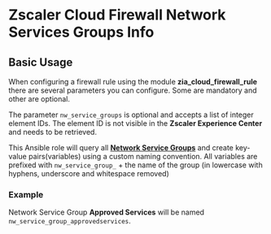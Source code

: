 # Zscaler Cloud Firewall Network Services Groups Info

## Basic Usage

When configuring a firewall rule using the module **zia_cloud_firewall_rule** there are several parameters you can configure. Some are mandatory and other are optional.

The parameter `nw_service_groups` is optional and accepts a list of integer element IDs. The element ID is not visible in the **Zscaler Experience Center** and needs to be retrieved.

This Ansible role will query all [**Network Service Groups**](https://console.zscaler.com/internet-saas#administration/network-services) and create key-value pairs(variables) using a custom naming convention. All variables are prefixed with `nw_service_group_` + the name of the group (in lowercase with hyphens, underscore and whitespace removed)

### Example

Network Service Group **Approved Services** will be named `nw_service_group_approvedservices`.
